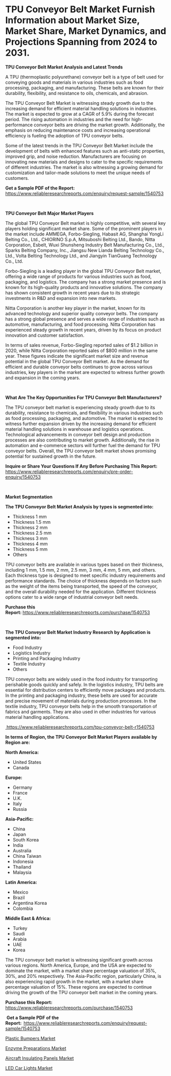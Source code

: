 <p><h1>TPU Conveyor Belt Market Furnish Information about Market Size, Market Share, Market Dynamics, and Projections Spanning from 2024 to 2031.</h1></p><p><strong>TPU Conveyor Belt Market Analysis and Latest Trends</strong></p>
<p><p>A TPU (thermoplastic polyurethane) conveyor belt is a type of belt used for conveying goods and materials in various industries such as food processing, packaging, and manufacturing. These belts are known for their durability, flexibility, and resistance to oils, chemicals, and abrasion.</p><p>The TPU Conveyor Belt Market is witnessing steady growth due to the increasing demand for efficient material handling solutions in industries. The market is expected to grow at a CAGR of 5.9% during the forecast period. The rising automation in industries and the need for high-performance conveyor belts are driving the market growth. Additionally, the emphasis on reducing maintenance costs and increasing operational efficiency is fueling the adoption of TPU conveyor belts.</p><p>Some of the latest trends in the TPU Conveyor Belt Market include the development of belts with enhanced features such as anti-static properties, improved grip, and noise reduction. Manufacturers are focusing on innovating new materials and designs to cater to the specific requirements of different industries. The market is also witnessing a growing demand for customization and tailor-made solutions to meet the unique needs of customers.</p></p>
<p><strong>Get a Sample PDF of the Report:&nbsp;</strong> <a href="https://www.reliableresearchreports.com/enquiry/request-sample/1540753">https://www.reliableresearchreports.com/enquiry/request-sample/1540753</a></p>
<p>&nbsp;</p>
<p><strong>TPU Conveyor Belt Major Market Players</strong></p>
<p><p>The global TPU Conveyor Belt market is highly competitive, with several key players holding significant market share. Some of the prominent players in the market include AMMEGA, Forbo-Siegling, Habasit AG, Shanghai YongLi Belting Co., Ltd., CHIORINO S.p.A, Mitsuboshi Belting Ltd., Bando, Nitta Corporation, Esbelt, Wuxi Shunsheng Industry Belt Manufacturing Co., Ltd., Sparks Belting Company, Inc., Jiangsu New Lianda Belting Technology Co., Ltd., Volta Belting Technology Ltd., and Jiangyin TianGuang Technology Co., Ltd.</p><p>Forbo-Siegling is a leading player in the global TPU Conveyor Belt market, offering a wide range of products for various industries such as food, packaging, and logistics. The company has a strong market presence and is known for its high-quality products and innovative solutions. The company has shown consistent growth in recent years due to its strategic investments in R&D and expansion into new markets.</p><p>Nitta Corporation is another key player in the market, known for its advanced technology and superior quality conveyor belts. The company has a strong global presence and serves a wide range of industries such as automotive, manufacturing, and food processing. Nitta Corporation has experienced steady growth in recent years, driven by its focus on product innovation and customer satisfaction.</p><p>In terms of sales revenue, Forbo-Siegling reported sales of $1.2 billion in 2020, while Nitta Corporation reported sales of $800 million in the same year. These figures indicate the significant market size and revenue potential in the global TPU Conveyor Belt market. As the demand for efficient and durable conveyor belts continues to grow across various industries, key players in the market are expected to witness further growth and expansion in the coming years.</p></p>
<p>&nbsp;</p>
<p><strong>What Are The Key Opportunities For TPU Conveyor Belt Manufacturers?</strong></p>
<p><p>The TPU conveyor belt market is experiencing steady growth due to its durability, resistance to chemicals, and flexibility in various industries such as food processing, packaging, and automotive. The market is expected to witness further expansion driven by the increasing demand for efficient material handling solutions in warehouse and logistics operations. Technological advancements in conveyor belt design and production processes are also contributing to market growth. Additionally, the rise in automation and e-commerce sectors will further fuel the demand for TPU conveyor belts. Overall, the TPU conveyor belt market shows promising potential for sustained growth in the future.</p></p>
<p><strong>Inquire or Share Your Questions If Any Before Purchasing This Report:</strong> <a href="https://www.reliableresearchreports.com/enquiry/pre-order-enquiry/1540753">https://www.reliableresearchreports.com/enquiry/pre-order-enquiry/1540753</a></p>
<p>&nbsp;</p>
<p><strong>Market Segmentation</strong></p>
<p><strong>The TPU Conveyor Belt Market Analysis by types is segmented into:</strong></p>
<p><ul><li>Thickness 1 mm</li><li>Thickness 1.5 mm</li><li>Thickness 2 mm</li><li>Thickness 2.5 mm</li><li>Thickness 3 mm</li><li>Thickness 4 mm</li><li>Thickness 5 mm</li><li>Others</li></ul></p>
<p><p>TPU conveyor belts are available in various types based on their thickness, including 1 mm, 1.5 mm, 2 mm, 2.5 mm, 3 mm, 4 mm, 5 mm, and others. Each thickness type is designed to meet specific industry requirements and performance standards. The choice of thickness depends on factors such as the weight of the items being transported, the speed of the conveyor, and the overall durability needed for the application. Different thickness options cater to a wide range of industrial conveyor belt needs.</p></p>
<p><strong>Purchase this Report:&nbsp;</strong><a href="https://www.reliableresearchreports.com/purchase/1540753">https://www.reliableresearchreports.com/purchase/1540753</a></p>
<p>&nbsp;</p>
<p><strong>The TPU Conveyor Belt Market Industry Research by Application is segmented into:</strong></p>
<p><ul><li>Food Industry</li><li>Logistics Industry</li><li>Printing and Packaging Industry</li><li>Textile Industry</li><li>Others</li></ul></p>
<p><p>TPU conveyor belts are widely used in the food industry for transporting perishable goods quickly and safely. In the logistics industry, TPU belts are essential for distribution centers to efficiently move packages and products. In the printing and packaging industry, these belts are used for accurate and precise movement of materials during production processes. In the textile industry, TPU conveyor belts help in the smooth transportation of fabrics and garments. They are also used in other industries for various material handling applications.</p></p>
<p><a href="https://www.reliableresearchreports.com/tpu-conveyor-belt-r1540753">&nbsp;https://www.reliableresearchreports.com/tpu-conveyor-belt-r1540753</a></p>
<p><strong>In terms of Region, the TPU Conveyor Belt Market Players available by Region are:</strong></p>
<p>
    <p> <strong> North America: </strong>
        <ul>
            <li>United States</li>
            <li>Canada</li>
        </ul>
        </p> 
    <p> <strong> Europe: </strong>
        <ul>
            <li>Germany</li>
            <li>France</li>
            <li>U.K.</li>
            <li>Italy</li>
            <li>Russia</li>
        </ul>
        </p> 
    <p> <strong> Asia-Pacific: </strong>
        <ul>
            <li>China</li>
            <li>Japan</li>
            <li>South Korea</li>
            <li>India</li>
            <li>Australia</li>
            <li>China Taiwan</li>
            <li>Indonesia</li>
            <li>Thailand</li>
            <li>Malaysia</li>
        </ul>
        </p> 
    <p> <strong> Latin America: </strong>
        <ul>
            <li>Mexico</li>
            <li>Brazil</li>
            <li>Argentina Korea</li>
            <li>Colombia</li>
        </ul>
        </p> 
    <p> <strong> Middle East & Africa: </strong>
        <ul>
            <li>Turkey</li>
            <li>Saudi</li>
            <li>Arabia</li>
            <li>UAE</li>
            <li>Korea</li>
        </ul>
    </p>
    </p>
<p><p>The TPU conveyor belt market is witnessing significant growth across various regions. North America, Europe, and the USA are expected to dominate the market, with a market share percentage valuation of 35%, 30%, and 20% respectively. The Asia-Pacific region, particularly China, is also experiencing rapid growth in the market, with a market share percentage valuation of 15%. These regions are expected to continue driving the growth of the TPU conveyor belt market in the coming years.</p></p>
<p><strong>Purchase this Report: </strong><a href="https://www.reliableresearchreports.com/purchase/1540753">https://www.reliableresearchreports.com/purchase/1540753</a></p>
<p>&nbsp;<strong>Get a Sample PDF of the Report:&nbsp;&nbsp;</strong><a href="https://www.reliableresearchreports.com/enquiry/request-sample/1540753">https://www.reliableresearchreports.com/enquiry/request-sample/1540753</a></p>
<p><strong></strong></p>
<p><p><a href="https://medium.com/@berugaru/plastic-bumpers-market-a-global-and-regional-analysis-2024-2031-f89ca35ad10d">Plastic Bumpers Market</a></p><p><a href="https://github.com/mooaaztarek/Market-Research-Report-List-1/blob/main/enzyme-preparations-market.md">Enzyme Preparations Market</a></p><p><a href="https://github.com/liliskanaya73/Market-Research-Report-List-1/blob/main/aircraft-insulating-panels-market.md">Aircraft Insulating Panels Market</a></p><p><a href="https://medium.com/@ivethfonsecal57/led-car-lights-market-global-market-share-and-ranking-overall-sales-and-demand-forecast-2024-eec4eae171dd">LED Car Lights Market</a></p></p>